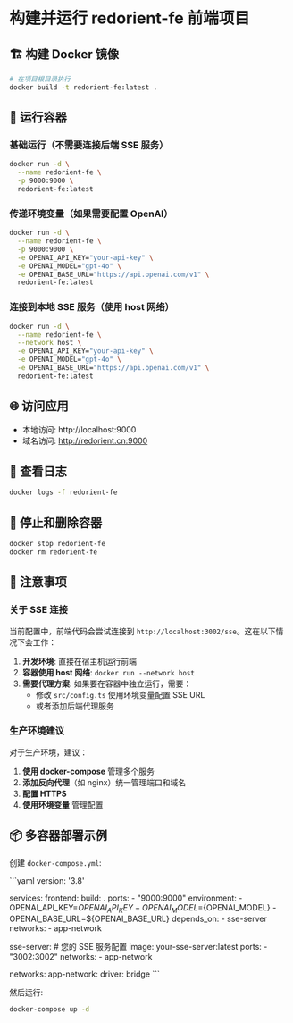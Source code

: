 # 构建并运行 redorient-fe 前端项目

## 🏗️ 构建 Docker 镜像

```bash
# 在项目根目录执行
docker build -t redorient-fe:latest .
```

## 🚀 运行容器

### 基础运行（不需要连接后端 SSE 服务）
```bash
docker run -d \
  --name redorient-fe \
  -p 9000:9000 \
  redorient-fe:latest
```

### 传递环境变量（如果需要配置 OpenAI）
```bash
docker run -d \
  --name redorient-fe \
  -p 9000:9000 \
  -e OPENAI_API_KEY="your-api-key" \
  -e OPENAI_MODEL="gpt-4o" \
  -e OPENAI_BASE_URL="https://api.openai.com/v1" \
  redorient-fe:latest
```

### 连接到本地 SSE 服务（使用 host 网络）
```bash
docker run -d \
  --name redorient-fe \
  --network host \
  -e OPENAI_API_KEY="your-api-key" \
  -e OPENAI_MODEL="gpt-4o" \
  -e OPENAI_BASE_URL="https://api.openai.com/v1" \
  redorient-fe:latest
```

## 🌐 访问应用

- 本地访问: http://localhost:9000
- 域名访问: http://redorient.cn:9000

## 🔧 查看日志

```bash
docker logs -f redorient-fe
```

## 🛑 停止和删除容器

```bash
docker stop redorient-fe
docker rm redorient-fe
```

## 📝 注意事项

### 关于 SSE 连接

当前配置中，前端代码会尝试连接到 `http://localhost:3002/sse`。这在以下情况下会工作：

1. **开发环境**: 直接在宿主机运行前端
2. **容器使用 host 网络**: `docker run --network host`
3. **需要代理方案**: 如果要在容器中独立运行，需要：
   - 修改 `src/config.ts` 使用环境变量配置 SSE URL
   - 或者添加后端代理服务

### 生产环境建议

对于生产环境，建议：

1. **使用 docker-compose** 管理多个服务
2. **添加反向代理**（如 nginx）统一管理端口和域名
3. **配置 HTTPS**
4. **使用环境变量** 管理配置

## 📦 多容器部署示例

创建 `docker-compose.yml`:

\`\`\`yaml
version: '3.8'

services:
  frontend:
    build: .
    ports:
      - "9000:9000"
    environment:
      - OPENAI_API_KEY=${OPENAI_API_KEY}
      - OPENAI_MODEL=${OPENAI_MODEL}
      - OPENAI_BASE_URL=${OPENAI_BASE_URL}
    depends_on:
      - sse-server
    networks:
      - app-network

  sse-server:
    # 您的 SSE 服务配置
    image: your-sse-server:latest
    ports:
      - "3002:3002"
    networks:
      - app-network

networks:
  app-network:
    driver: bridge
\`\`\`

然后运行:
```bash
docker-compose up -d
```

